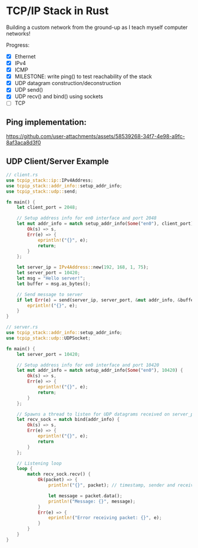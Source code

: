 # TCP/IP Stack in Rust

Building a custom network from the ground-up as I teach myself computer networks!

Progress:
- [x] Ethernet
- [x] IPv4
- [x] ICMP
- [x] MILESTONE: write ping() to test reachability of the stack 
- [x] UDP datagram construction/deconstruction
- [x] UDP send()
- [x] UDP recv() and bind() using sockets
- [ ] TCP   

## Ping implementation:

https://github.com/user-attachments/assets/58539268-34f7-4e98-a9fc-8af3aca8d3f0

## UDP Client/Server Example
```rust
// client.rs
use tcpip_stack::ip::IPv4Address;
use tcpip_stack::addr_info::setup_addr_info;
use tcpip_stack::udp::send;

fn main() {
    let client_port = 2048;

    // Setup address info for en0 interface and port 2048
    let mut addr_info = match setup_addr_info(Some("en0"), client_port) {
        Ok(s) => s,
        Err(e) => {
            eprintln!("{}", e);
            return;
        }
    };

    let server_ip = IPv4Address::new(192, 168, 1, 75);
    let server_port = 10420;
    let msg = "Hello server!";
    let buffer = msg.as_bytes();

    // Send message to server
    if let Err(e) = send(server_ip, server_port, &mut addr_info, &buffer) {
        eprintln!("{}", e);
    }
}
```

```rust
// server.rs
use tcpip_stack::addr_info::setup_addr_info;
use tcpip_stack::udp::UDPSocket;

fn main() {
    let server_port = 10420;

    // Setup address info for en0 interface and port 10420
    let mut addr_info = match setup_addr_info(Some("en0"), 10420) {
        Ok(s) => s,
        Err(e) => {
            eprintln!("{}", e);
            return;
        }
    };

    // Spawns a thread to listen for UDP datagrams received on server_port
    let recv_sock = match bind(addr_info) {
        Ok(s) => s,
        Err(e) => {
            eprintln!("{}", e);
            return
        }
    };

    // Listening loop
    loop {
        match recv_sock.recv() {
            Ok(packet) => {
                println!("{}", packet); // timestamp, sender and receiver addresses

                let message = packet.data();
                println!("Message: {}", message);
            }
            Err(e) => {
                eprintln!("Error receiving packet: {}", e);
            }
        }
    }
}
```




